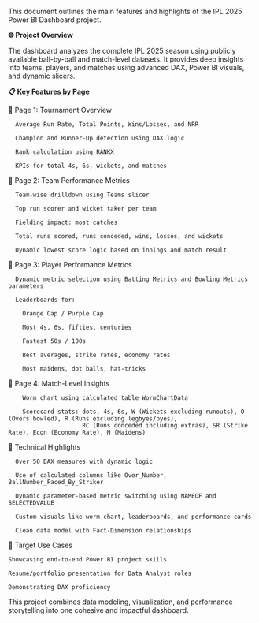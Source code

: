 This document outlines the main features and highlights of the IPL 2025 Power BI Dashboard project.

**🌐 Project Overview**

 The dashboard analyzes the complete IPL 2025 season using publicly available ball-by-ball and match-level datasets. It provides deep insights into teams, players, and matches using advanced DAX, Power BI visuals, and dynamic slicers.

**📋 Key Features by Page**

  📄 Page 1: Tournament Overview

      Average Run Rate, Total Points, Wins/Losses, and NRR

      Champion and Runner-Up detection using DAX logic

      Rank calculation using RANKX

      KPIs for total 4s, 6s, wickets, and matches

  📄 Page 2: Team Performance Metrics

      Team-wise drilldown using Teams slicer

      Top run scorer and wicket taker per team

      Fielding impact: most catches

      Total runs scored, runs conceded, wins, losses, and wickets

      Dynamic lowest score logic based on innings and match result

  📄 Page 3: Player Performance Metrics

      Dynamic metric selection using Batting Metrics and Bowling Metrics parameters

      Leaderboards for:

        Orange Cap / Purple Cap

        Most 4s, 6s, fifties, centuries

        Fastest 50s / 100s

        Best averages, strike rates, economy rates

        Most maidens, dot balls, hat-tricks

  📄 Page 4: Match-Level Insights

        Worm chart using calculated table WormChartData

        Scorecard stats: dots, 4s, 6s, W (Wickets excluding runouts), O (Overs bowled), R (Runs excluding legbyes/byes), 
                         RC (Runs conceded including extras), SR (Strike Rate), Econ (Economy Rate), M (Maidens)


  🧠 Technical Highlights

      Over 50 DAX measures with dynamic logic

      Use of calculated columns like Over_Number, BallNumber_Faced_By_Striker

      Dynamic parameter-based metric switching using NAMEOF and SELECTEDVALUE

      Custom visuals like worm chart, leaderboards, and performance cards

      Clean data model with Fact-Dimension relationships

  🎯 Target Use Cases

    Showcasing end-to-end Power BI project skills

    Resume/portfolio presentation for Data Analyst roles

    Demonstrating DAX proficiency

This project combines data modeling, visualization, and performance storytelling into one cohesive and impactful dashboard.
